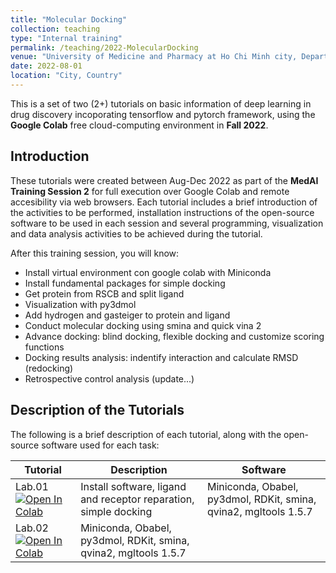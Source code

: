 ```yaml
---
title: "Molecular Docking"
collection: teaching
type: "Internal training"
permalink: /teaching/2022-MolecularDocking
venue: "University of Medicine and Pharmacy at Ho Chi Minh city, Department of Organic Chemistry"
date: 2022-08-01
location: "City, Country"
---
```


This is a set of two (2+) tutorials on basic information of deep learning in drug discovery incoporating tensorflow and pytorch framework, using the **Google Colab** free cloud-computing environment in **Fall 2022**.



## Introduction

These tutorials were created between Aug-Dec 2022 as part of the **MedAI Training Session 2** for full execution over Google Colab and remote accesibility via web browsers.
Each tutorial includes a brief introduction of the activities to be performed, installation instructions of the open-source software to be used in each session and several programming, visualization and data analysis activities to be achieved during the tutorial. 

After this training session, you will know:
- Install virtual environment con google colab with Miniconda
- Install fundamental packages for simple docking
- Get protein from RSCB and split ligand
- Visualization with py3dmol
- Add hydrogen and gasteiger to protein and ligand
- Conduct molecular docking using smina and quick vina 2
- Advance docking: blind docking, flexible docking and customize scoring functions
- Docking results analysis: indentify interaction and calculate RMSD (redocking)
- Retrospective control analysis (update...)

## Description of the Tutorials

The following is a brief description of each tutorial, along with the open-source software used for each task:

| Tutorial | Description                           | Software                                                        |
|--------|-------------------------------------------------------------------------------------|-------------------------------------------------------------------------------------------------------------|
| Lab.01 [![Open In Colab](https://colab.research.google.com/assets/colab-badge.svg)](https://colab.research.google.com/github/TieuLongPhan/TieuLongPhan.github.io/blob/master/_teaching/Material/Cheminformatics/lab01-RDKIT_tutorial.ipynb) | Install software, ligand and receptor reparation, simple docking                         |    Miniconda, Obabel, py3dmol, RDKit, smina, qvina2, mgltools 1.5.7                                                                                                      |
| Lab.02 [![Open In Colab](https://colab.research.google.com/assets/colab-badge.svg)](https://colab.research.google.com/github/TieuLongPhan/TieuLongPhan.github.io/blob/master/_teaching/Material/Cheminformatics/lab02-SMILES_tutorials.ipynb) |Miniconda, Obabel, py3dmol, RDKit, smina, qvina2, mgltools 1.5.7 |

